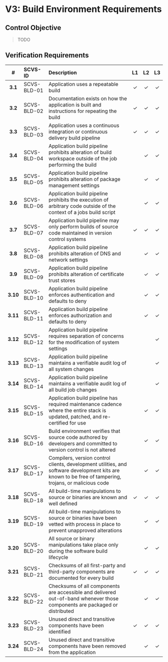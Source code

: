 # V3: Build Environment Requirements

## Control Objective

> TODO

<div style="page-break-after: always;"> 
</div>

## Verification Requirements

| # | SCVS-ID | Description | L1 | L2 | L3 |
| :---: | :--- | :--- | :---: | :---: | :---: |
| **3.1** | SCVS-BLD-01 | Application uses a repeatable build | ✓ | ✓ | ✓ |
| **3.2** | SCVS-BLD-02 | Documentation exists on how the application is built and instructions for repeating the build | ✓ | ✓ | ✓ |
| **3.3** | SCVS-BLD-03 | Application uses a continuous integration or continuous delivery build pipeline | ✓ | ✓ | ✓ |
| **3.4** | SCVS-BLD-04 | Application build pipeline prohibits alteration of build workspace outside of the job performing the build | | ✓ | ✓ |
| **3.5** | SCVS-BLD-05 | Application build pipeline prohibits alteration of package management settings | | ✓ | ✓ |
| **3.6** | SCVS-BLD-06 | Application build pipeline prohibits the execution of arbitrary code outside of the context of a jobs build script | | ✓ | ✓ |
| **3.7** | SCVS-BLD-07 | Application build pipeline may only perform builds of source code maintained in version control systems | ✓ | ✓ | ✓ |
| **3.8** | SCVS-BLD-08 | Application build pipeline prohibits alteration of DNS and network settings | | ✓ | ✓ |
| **3.9** | SCVS-BLD-09 | Application build pipeline prohibits alteration of certificate trust stores | | ✓ | ✓ |
| **3.10** | SCVS-BLD-10 | Application build pipeline enforces authentication and defaults to deny | | ✓ | ✓ |
| **3.11** | SCVS-BLD-11 | Application build pipeline enforces authorization and defaults to deny | | ✓ | ✓ |
| **3.12** | SCVS-BLD-12 | Application build pipeline requires separation of concerns for the modification of system settings | | | ✓ |
| **3.13** | SCVS-BLD-13 | Application build pipeline maintains a verifiable audit log of all system changes | | | ✓ |
| **3.14** | SCVS-BLD-14 | Application build pipeline maintains a verifiable audit log of all build job changes | | | ✓ |
| **3.15** | SCVS-BLD-15 | Application build pipeline has required maintenance cadence where the entire stack is updated, patched, and re-certified for use | | ✓ | ✓ |
| **3.16** | SCVS-BLD-16 | Build environment verifies that source code authored by developers and committed to version control is not altered | | ✓ | ✓ |
| **3.17** | SCVS-BLD-17 | Compilers, version control clients, development utilities, and software development kits are known to be free of tampering, trojans, or malicious code | | ✓ | ✓ |
| **3.18** | SCVS-BLD-18 | All build-time manipulations to source or binaries are known and well defined | ✓ | ✓ | ✓ |
| **3.19** | SCVS-BLD-19 | All build-time manipulations to source or binaries have been vetted with process in place to prevent unapproved alterations | | ✓ | ✓ |
| **3.20** | SCVS-BLD-20 | All source or binary manipulations take place only during the software build lifecycle | | ✓ | ✓ |
| **3.21** | SCVS-BLD-21 | Checksums of all first-party and third-party components are documented for every build | ✓ | ✓ | ✓ |
| **3.22** | SCVS-BLD-22 | Checksums of all components are accessible and delivered out-of-band whenever those components are packaged or distributed | | ✓ | ✓ |
| **3.23** | SCVS-BLD-23 | Unused direct and transitive components have been identified | ✓ | ✓ | ✓ |
| **3.24** | SCVS-BLD-24 | Unused direct and transitive components have been removed from the application | | ✓ | ✓ |

